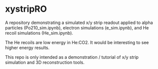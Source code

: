 # xystripRO

A repository demonstrating a simulated x/y strip readout applied to alpha particles (Po210_sim.ipynb), electron simulations (e_sim.ipynb), and He recoil simulations (He_sim.ipynb).

The He recoils are low energy in He:CO2. It would be interesting to see higher energy results.

This repo is only intended as a demonstration / tutorial of x/y strip simulation and 3D reconstruction tools.